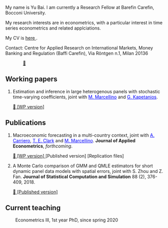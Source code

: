 My name is Yu Bai. I am currently a Research Fellow at Barefin Carefin, Bocconi University.

My research interests are in econometrics, with a particular interest in time series econometrics and related applciations.

My CV is <a href="CV_Yu_Bai.pdf"> here </a>. 

Contact: Centre for Applied Research on International Markets, Money Banking and Regulation (Baffi Carefin), Via Röntgen n.1, Milan 20136 
         
&nbsp;   &nbsp;   &nbsp;   &nbsp;   &nbsp;   &nbsp;    &nbsp;   <a href="mailto:yu.bai@unibocconi.it"> :e-mail:</a>

## Working papers
      
1.  Estimation and inference in large heterogenous panels with stochastic time-varying coefficients, joint with <a href="https://didattica.unibocconi.eu/mypage/index.php?IdUte=49257&cognome=MARCELLINO&nome=MASSIMILIANO&urlBackMy=" style="color: blue"> M. Marcellino</a> and <a href="https://www.kcl.ac.uk/people/george-kapetanios" style="color: blue"> G. Kapetanios</a>.

      <a href="papers/BKM_V2.pdf"> :arrow_down_small: [WP version] </a> 

## Publications

1.  Macroeconomic forecasting in a multi-country context, joint with <a href="https://www.qmul.ac.uk/sef/staff/andreacarriero.html/" style="color: blue"> A. Carriero</a>, <a href="https://www.clevelandfed.org/our-research/economists/todd-e-clark.aspx" style="color: blue"> T. E. Clark</a> and <a href="https://didattica.unibocconi.eu/mypage/index.php?IdUte=49257&cognome=MARCELLINO&nome=MASSIMILIANO&urlBackMy=" style="color: blue"> M. Marcellino</a>.  <b> Journal of Applied Econometrics</b>, *forthcoming*.

      <a href="papers/wp2202.pdf"> :arrow_down_small: [WP version] </a>
      <a> [Published version] </a> 
      <a> [Replication files] </a> 
      
2.  A Monte Carlo comparison of GMM and QMLE estimators for short dynamic panel data models with spatial errors, joint with S. Zhou and Z. Fan. <b> Journal of Statistical Computation and Simulation</b> 88 (2), 376-409, 2018.

      <a href="papers/2018-JSCS-SDPM.pdf"> :arrow_down_small: [Published version] </a>
   
## Current teaching

&nbsp;   &nbsp;   &nbsp;   &nbsp;   Econometrics III, 1st year PhD, since spring 2020
